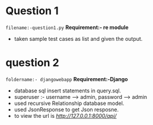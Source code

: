 # Question 1

`filename:-question1.py`  **Requirement:- re module**
* taken sample test cases as list and given the output.

# question 2
`foldername:- djangowebapp` **Requirement:-Django**
* database sql insert statements in query.sql.
* superuser :- username --> admin, password --> admin
* used recursive Relationship database model.
* used JsonResponse to get Json resposne.
* to view the url is *http://127.0.0.1:8000/api/*